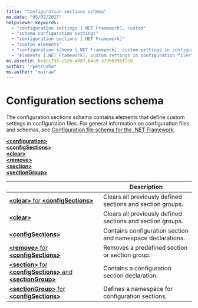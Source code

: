 ```yaml
---
title: "Configuration sections schema"
ms.date: "05/02/2017"
helpviewer_keywords: 
  - "configuration settings [.NET Framework], custom"
  - "schema configuration settings"
  - "configuration sections [.NET Framework]"
  - "custom elements"
  - "configuration schema [.NET Framework], custom settings in configuration files"
  - "elements [.NET Framework], custom settings in configuration files"
ms.assetid: 6e4cc793-c526-4007-b4e9-37d56295f2cb
author: "rpetrusha"
ms.author: "mairaw"
---
```


# Configuration sections schema

The configuration sections schema contains elements that define custom settings in configuration files. For general information on configuration files and schemas, see [Configuration file schema for the .NET Framework](index.md).

[**\<configuration>**](configuration-element.md)   
[**\<configSections>**](configsections-element-for-configuration.md)   
[**\<clear>**](clear-element-for-configsections.md)   
[**\<remove>**](remove-element-for-configsections.md)   
[**\<section>**](section-element.md)   
[**\<sectionGroup>**](sectiongroup-element-for-configsections.md)

|     | Description |
| --- | ----------- |
| [**\<clear>** for **\<configSections>**](clear-element-for-configsections.md) | Clears all previously defined sections and section groups. |
| [**\<clear>**](clear-element-for-configsections.md) | Clears all previously defined sections and section groups. |
| [**\<configSections>**](configsections-element-for-configuration.md) | Contains configuration section and namespace declarations. |
| [**\<remove>** for **\<configSections>**](remove-element-for-configsections.md) | Removes a predefined section or section group. |
| [**\<section>** for **\<configSections>** and **\<sectionGroup>**](section-element.md) | Contains a configuration section declaration. |
| [**\<sectionGroup>** for **\<configSections>**](sectiongroup-element-for-configsections.md) | Defines a namespace for configuration sections. |
